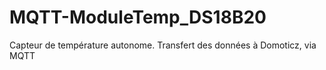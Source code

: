 # MQTT-ModuleTemp_DS18B20
Capteur de température autonome. Transfert des données à Domoticz, via MQTT
